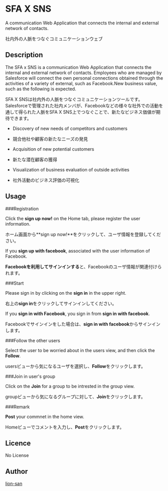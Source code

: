 SFA X SNS
=========

A communication Web Application that connects the internal and external network of contacts.

社内外の人脈をつなぐコミュニケーションウェブ

## Description

The SFA x SNS is a communication Web Application that connects the internal and external network of contacts. Employees who are managed by Salesforce will connect the own personal connections obtained through the activities of a variety of external, such as Facebook.New business value, such as the following is expected.

SFA X SNSは社内外の人脈をつなぐコミュニケーションツールです。Salesforceで管理された社内メンバが、Facebookなどの様々な社外での活動を通して得られた人脈をSFA X SNS上でつなぐことで、新たなビジネス価値が期待できます。

- Discovery of new needs of competitors and customers

- 競合他社や顧客の新たなニーズの発見

- Acquisition of new potential customers

- 新たな潜在顧客の獲得

- Visualization of business evaluation of outside activities

- 社外活動のビジネス評価の可視化

## Usage

###Registration

Click the **sign up now!** on the Home tab, please register the user information.

ホーム画面から**sign up now!**をクリックして、ユーザ情報を登録してください。

If you **sign up with facebook**, associated with the user information of Facebook.

**Facebookを利用してサインインする**と、Facebookのユーザ情報が関連付けられます。

###Start

Please sign in by clicking on the **sign in** in the upper right.

右上の**sign in**をクリックしてサインインしてください。

If you **sign in with Facebook**, you sign in from **sign in with facebook**.

Facebookでサインインをした場合は、**sign in with facebook**からサインインします。

###Follow the other users

Select the user to be worried about in the users view, and then click the **Follow**.

usersビューから気になるユーザを選択し、**Follow**をクリックします。

###Join in user's group

Click on the **Join** for a group to be intrested in the group view.

groupビューから気になるグループに対して、**Join**をクリックします。

###Remark

**Post** your commnet in the home view.

Homeビューでコメントを入力し、**Post**をクリックします。

## Licence

No License 

## Author

[lion-san](https://github.com/lion-san)




